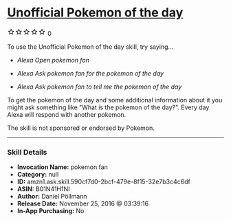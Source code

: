 # [Unofficial Pokemon of the day](http://alexa.amazon.com/#skills/amzn1.ask.skill.590cf7d0-2bcf-479e-8f15-32e7b3c4c6df)
![0 stars](../../images/ic_star_border_black_18dp_1x.png)![0 stars](../../images/ic_star_border_black_18dp_1x.png)![0 stars](../../images/ic_star_border_black_18dp_1x.png)![0 stars](../../images/ic_star_border_black_18dp_1x.png)![0 stars](../../images/ic_star_border_black_18dp_1x.png) 0

To use the Unofficial Pokemon of the day skill, try saying...

* *Alexa Open pokemon fan*

* *Alexa Ask pokemon fan for the pokemon of the day*

* *Alexa Ask pokemon fan to tell me the pokemon of the day*

To get the pokemon of the day and some additional information about it you might ask something like "What is the pokemon of the day?".
Every day Alexa will respond with another pokemon.

 The skill is not sponsored or endorsed by Pokemon.

***

### Skill Details

* **Invocation Name:** pokemon fan
* **Category:** null
* **ID:** amzn1.ask.skill.590cf7d0-2bcf-479e-8f15-32e7b3c4c6df
* **ASIN:** B01N41H1NI
* **Author:** Daniel Pöllmann
* **Release Date:** November 25, 2016 @ 03:39:16
* **In-App Purchasing:** No
